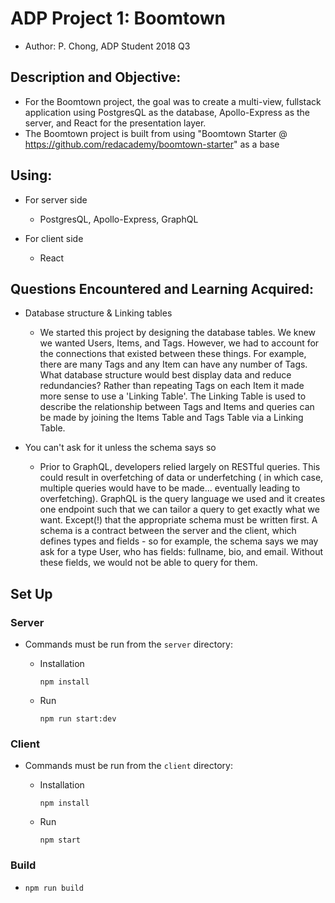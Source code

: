 # ADP Project 1: Boomtown

- Author: P. Chong, ADP Student 2018 Q3

## Description and Objective:

- For the Boomtown project, the goal was to create a multi-view, fullstack application using PostgresQL as the database, Apollo-Express as the server, and React for the presentation layer.
- The Boomtown project is built from using "Boomtown Starter @ https://github.com/redacademy/boomtown-starter" as a base

## Using:

- For server side

  - PostgresQL, Apollo-Express, GraphQL

- For client side
  - React

## Questions Encountered and Learning Acquired:

- Database structure & Linking tables

  - We started this project by designing the database tables. We knew we wanted Users, Items, and Tags. However, we had to account for the connections that existed between these things. For example, there are many Tags and any Item can have any number of Tags. What database structure would best display data and reduce redundancies? Rather than repeating Tags on each Item it made more sense to use a 'Linking Table'. The Linking Table is used to describe the relationship between Tags and Items and queries can be made by joining the Items Table and Tags Table via a Linking Table.

- You can't ask for it unless the schema says so
  - Prior to GraphQL, developers relied largely on RESTful queries. This could result in overfetching of data or underfetching ( in which case, multiple queries would have to be made... eventually leading to overfetching). GraphQL is the query language we used and it creates one endpoint such that we can tailor a query to get exactly what we want. Except(!) that the appropriate schema must be written first. A schema is a contract between the server and the client, which defines types and fields - so for example, the schema says we may ask for a type User, who has fields: fullname, bio, and email. Without these fields, we would not be able to query for them.

## Set Up

### Server

- Commands must be run from the `server` directory:

  - Installation

    `npm install`

  - Run

    `npm run start:dev`

### Client

- Commands must be run from the `client` directory:

  - Installation

    `npm install`

  - Run

    `npm start`

### Build

- `npm run build`

<!-- ## Goals for Future Improvement:
- Expand this later once project is complete -->
